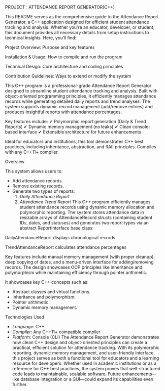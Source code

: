 
PROJECT : ATTENDANCE REPORT GENERATOR(C++)

This README serves as the comprehensive guide to the Attendance Report Generator, a C++ application designed for efficient student attendance tracking and analysis. Whether you're an educator, developer, or student, this document provides all necessary details from setup instructions to technical insights.
Here, you'll find:

Project Overview: Purpose and key features

Installation & Usage: How to compile and run the program

Technical Design: Core architecture and coding principles

Contribution Guidelines: Ways to extend or modify the system


This C++ program is a professional-grade Attendance Report Generator designed to streamline student attendance tracking and analysis. Built with object-oriented programming principles, it efficiently manages attendance records while generating detailed daily reports and trend analyses. The system supports dynamic record management (add/remove entries) and produces insightful reports with attendance percentages.

Key features include:
✔ Polymorphic report generation (Daily & Trend Reports)
✔ Dynamic memory management (no leaks)
✔ Clean console-based interface
✔ Extensible architecture for future enhancements

Ideal for educators and institutions, this tool demonstrates C++ best practices, including inheritance, abstraction, and RAII principles. Compiles with any C++11+ compiler.

 Overview

This system allows users to:
- Add attendance records.
- Remove existing records.
- Generate two types of reports:
  1. *Daily Attendance Report*
  2. *Attendance Trend Report*
This C++ program efficiently manages student attendance records using dynamic memory allocation and polymorphic reporting. The system stores attendance data in resizable arrays of AttendanceRecord structs (containing student IDs, dates, and statuses) and generates two report types via an abstract ReportInterface base class:

DailyAttendanceReport displays chronological records

TrendAttendanceReport calculates attendance percentages

Key features include manual memory management (with proper cleanup), deep copying of dates, and a menu-driven interface for adding/removing records. The design showcases OOP principles like inheritance and polymorphism while maintaining efficiency through pointer arithmetic.


It showcases key C++ concepts such as:
- Abstract classes and virtual functions.
- Inheritance and polymorphism.
- Pointer arithmetic.
- Dynamic memory management.

 Technologies Used
- *Language:* C++  
- *Compiler:* Any C++11+ compatible compiler  
- *Platform:* Console (CLI)
The Attendance Report Generator demonstrates how clean C++ design and object-oriented principles can create a practical, efficient solution for attendance tracking. With its polymorphic reporting, dynamic memory management, and user-friendly interface, this project serves as both a functional tool for educators and a learning resource for developers.
Whether used in academic institutions or as a reference for C++ best practices, the system proves that well-structured code leads to maintainable, scalable software. Future enhancements—like database integration or a GUI—could expand its capabilities even further.

